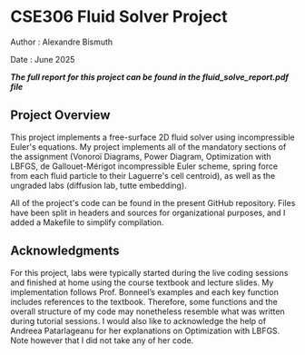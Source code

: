 # CSE306 Fluid Solver Project

Author : Alexandre Bismuth

Date : June 2025

***The full report for this project can be found in the fluid_solve_report.pdf file***

## Project Overview

This project implements a free-surface 2D fluid solver using incompressible Euler's equations. My project implements all of the mandatory sections of the assignment (Vonoroï Diagrams, Power Diagram, Optimization with LBFGS, de Gallouet-Mérigot incompressible Euler scheme, spring force from each fluid particle to their Laguerre's cell centroid), as well as the ungraded labs (diffusion lab, tutte embedding).

All of the project's code can be found in the present GitHub repository. Files have been split in headers and sources for organizational purposes, and I added a Makefile to simplify compilation.

## Acknowledgments

For this project, labs were typically started during the live coding sessions and finished at home using the course textbook and lecture slides. My implementation follows Prof. Bonneel’s examples and each key function includes references to the textbook. Therefore, some functions and the overall structure of my code may nonetheless resemble what was written during tutorial sessions. I would also like to acknowledge the help of Andreea Patarlageanu for her explanations on Optimization with LBFGS. Note however that I did not take any of her code.
